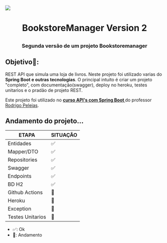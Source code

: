 # <img src="Dimensões personalizadas 500x250 px.jpeg">

#  <h1 align=center>BookstoreManager Version 2 
##  <h3 align=center>Segunda versão de um projeto Bookstoremanager

##  Objetivo📓:
REST API que simula uma loja de livros. Neste projeto foi utilizado varias do __Spring Boot e outras tecnologias__. O principal intuito é criar um projeto "completo", com documentação(swagger), deploy no heroku, testes unitarios e o pradão de projeto REST.

Este projeto foi utilizado no  __[curso API's com Spring Boot ](https://www.udemy.com/course/spring-boot-api/)__  do professor  [Rodrigo Peleias](https://github.com/rpeleias-picpay).

##  Andamento do projeto...

| ETAPA     | SITUAÇÃO |
| ----------- | ----------- |
| Entidades      | ✅     |
| Mapper/DTO      | ✅     |
| Repositories      | ✅     |
| Swagger   | ✅        |
| Endpoints   | ✅        |
| BD H2   | ✅        |
| Github Actions | 🚧   |
|Heroku | 🚧    |
|Exception | 🚧     |
|Testes Unitarios | 🚧     |

*   ✅: Ok  
*   🚧: Andamento



